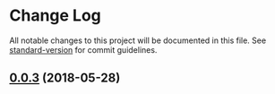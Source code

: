 # Change Log

All notable changes to this project will be documented in this file. See [standard-version](https://github.com/conventional-changelog/standard-version) for commit guidelines.

<a name="0.0.3"></a>
## [0.0.3](https://github.com/alesanro/ethereum-smart-contracts/compare/v0.0.2-beta.1...v0.0.3) (2018-05-28)
